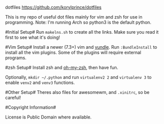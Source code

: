 dotfiles
<https://github.com/korylprince/dotfiles>

This is my repo of useful dot files mainly for vim and zsh for use in programming. Note: I'm running Arch so python3 is the default python.

#Initial Setup#
Run `makelns.sh` to create all the links. Make sure you read it first to see what it's doing!

#Vim Setup#
Install a newer (7.3+) vim and [vundle](https://github.com/gmarik/vundle). Run `:BundleInstall` to install all the vim plugins. Some of the plugins will require external programs.

#zsh Setup#
Install zsh and [oh-my-zsh](https://github.com/robbyrussell/oh-my-zsh), then have fun.

Optionally, `mkdir ~/.python` and run `virtualenv2 2` and `virtualenv 3` to enable `venv2` and `venv3` functions.

#Other Setup#
Theres also files for awesomewm, and `.xinitrc`, so be careful!

#Copyright Information#

License is Public Domain where available.
